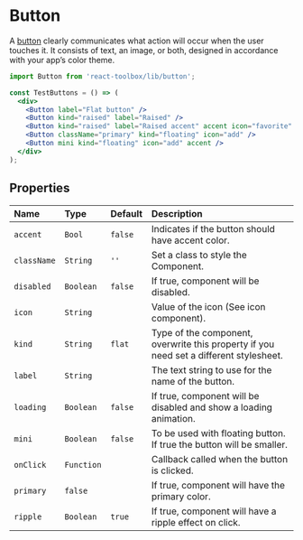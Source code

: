 # Button

A [button](https://www.google.com/design/spec/components/buttons.html) clearly communicates what action will occur when the user touches it. It consists of text, an image, or both, designed in accordance with your app’s color theme.

<!-- example -->
```jsx
import Button from 'react-toolbox/lib/button';

const TestButtons = () => (
  <div>
    <Button label="Flat button" />
    <Button kind="raised" label="Raised" />
    <Button kind="raised" label="Raised accent" accent icon="favorite" />
    <Button className="primary" kind="floating" icon="add" />
    <Button mini kind="floating" icon="add" accent />
  </div>
);
```

## Properties

| Name      | Type      | Default         | Description|
|:-----|:-----|:-----|:-----|
| `accent`    | `Bool`    | `false` | Indicates if the button should have accent color.|
| `className` | `String`  | `''` | Set a class to style the Component.|
| `disabled`  | `Boolean` | `false` | If true, component will be disabled.|
| `icon`      | `String`  |  | Value of the icon (See icon component). |
| `kind`      | `String`  | `flat`  | Type of the component, overwrite this property if you need set a different stylesheet.|
| `label`     | `String`  |  | The text string to use for the name of the button.|
| `loading`   | `Boolean`  | `false` | If true, component will be disabled and show a loading animation.|
| `mini`  | `Boolean` | `false`  | To be used with floating button. If true the button will be smaller.|
| `onClick`  | `Function` |  | Callback called when the button is clicked.|
| `primary`  | `false` | | If true, component will have the primary color.|
| `ripple`  | `Boolean`  | `true`    | If true, component will have a ripple effect on click.|

